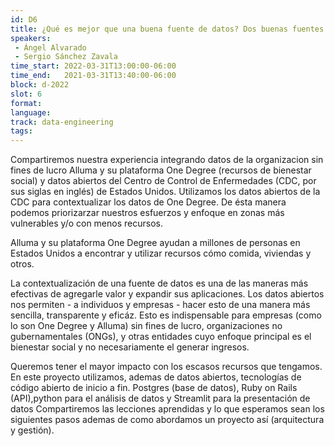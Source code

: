 ```yaml
---
id: D6
title: ¿Qué es mejor que una buena fuente de datos? Dos buenas fuentes de datos
speakers:
 - Ángel Alvarado
 - Sergio Sánchez Zavala
time_start: 2022-03-31T13:00:00-06:00
time_end:   2021-03-31T13:40:00-06:00
block: d-2022
slot: 6
format: 
language: 
track: data-engineering
tags:
---
```


Compartiremos nuestra experiencia integrando datos de la organizacion sin fines de lucro Alluma y su plataforma One Degree (recursos de bienestar social) y datos abiertos del Centro de Control de Enfermedades (CDC, por sus siglas en inglés) de Estados Unidos. Utilizamos los datos abiertos de la CDC para contextualizar los datos de One Degree. De ésta manera podemos priorizarzar nuestros esfuerzos y enfoque en zonas más vulnerables y/o con menos recursos. 

Alluma y su plataforma One Degree ayudan a millones de personas en Estados Unidos a encontrar y utilizar recursos cómo comida, viviendas y otros. 

La contextualización de una fuente de datos es una de las maneras más efectivas de agregarle valor y expandir sus aplicaciones. Los datos abiertos nos permiten - a individuos y empresas - hacer esto de una manera más sencilla, transparente y eficáz. Esto es indispensable para empresas (como lo son One Degree y Alluma) sin fines de lucro, organizaciones no gubernamentales (ONGs), y otras entidades cuyo enfoque principal es el bienestar social y no necesariamente el generar ingresos. 

Queremos tener el mayor impacto con los escasos recursos que tengamos. En este proyecto utilizamos, ademas de datos abiertos, tecnologías de código abierto de inicio a fin. Postgres (base de datos), Ruby on Rails (API),python para el análisis de datos y Streamlit para la presentación de datos Compartiremos las lecciones aprendidas y lo que esperamos sean los siguientes pasos ademas de como abordamos un proyecto así (arquitectura y gestión).

